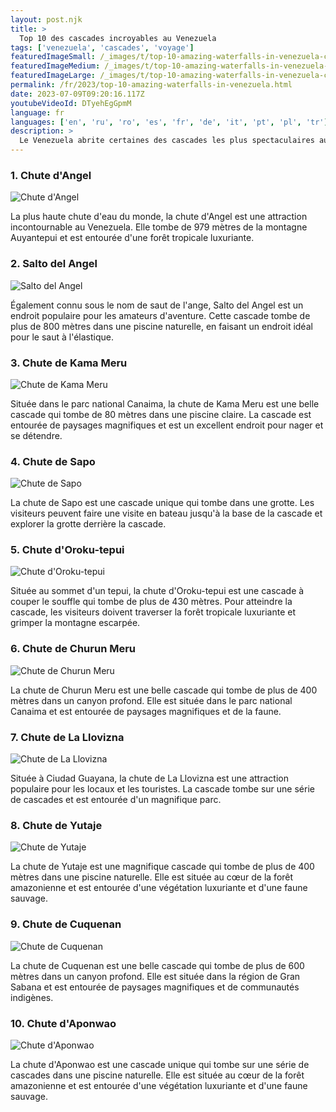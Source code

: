 ```yaml
---
layout: post.njk
title: >
  Top 10 des cascades incroyables au Venezuela
tags: ['venezuela', 'cascades', 'voyage']
featuredImageSmall: /_images/t/top-10-amazing-waterfalls-in-venezuela-cover-fr-small.webp
featuredImageMedium: /_images/t/top-10-amazing-waterfalls-in-venezuela-cover-fr-medium.webp
featuredImageLarge: /_images/t/top-10-amazing-waterfalls-in-venezuela-cover-fr-large.webp
permalink: /fr/2023/top-10-amazing-waterfalls-in-venezuela.html
date: 2023-07-09T09:20:16.117Z
youtubeVideoId: DTyehEgGpmM
language: fr
languages: ['en', 'ru', 'ro', 'es', 'fr', 'de', 'it', 'pt', 'pl', 'tr']
description: >
  Le Venezuela abrite certaines des cascades les plus spectaculaires au monde. De la plus haute chute d'eau à la plus longue chute ininterrompue, voici les 10 cascades incroyables au Venezuela qui valent la peine d'être visitées.
---
```


### 1. Chute d'Angel

![Chute d'Angel](/_images/c/c2c822ec04d621b09a6f5da051b88acd-medium.webp)

La plus haute chute d'eau du monde, la chute d'Angel est une attraction incontournable au Venezuela. Elle tombe de 979 mètres de la montagne Auyantepui et est entourée d'une forêt tropicale luxuriante.

### 2. Salto del Angel

![Salto del Angel](/_images/0/07cc360926fd25ae2d2bdbf2707dcc95-medium.webp)

Également connu sous le nom de saut de l'ange, Salto del Angel est un endroit populaire pour les amateurs d'aventure. Cette cascade tombe de plus de 800 mètres dans une piscine naturelle, en faisant un endroit idéal pour le saut à l'élastique.

### 3. Chute de Kama Meru

![Chute de Kama Meru](/_images/6/6c73bcea4d6357e077378c2336042461-medium.webp)

Située dans le parc national Canaima, la chute de Kama Meru est une belle cascade qui tombe de 80 mètres dans une piscine claire. La cascade est entourée de paysages magnifiques et est un excellent endroit pour nager et se détendre.

### 4. Chute de Sapo

![Chute de Sapo](/_images/0/065bd62b126eb9ee8a6114a0b2d3a4d1-medium.webp)

La chute de Sapo est une cascade unique qui tombe dans une grotte. Les visiteurs peuvent faire une visite en bateau jusqu'à la base de la cascade et explorer la grotte derrière la cascade.

### 5. Chute d'Oroku-tepui

![Chute d'Oroku-tepui](/_images/c/c2c822ec04d621b09a6f5da051b88acd-medium.webp)

Située au sommet d'un tepui, la chute d'Oroku-tepui est une cascade à couper le souffle qui tombe de plus de 430 mètres. Pour atteindre la cascade, les visiteurs doivent traverser la forêt tropicale luxuriante et grimper la montagne escarpée.

### 6. Chute de Churun Meru

![Chute de Churun Meru](/_images/c/c2c822ec04d621b09a6f5da051b88acd-medium.webp)

La chute de Churun Meru est une belle cascade qui tombe de plus de 400 mètres dans un canyon profond. Elle est située dans le parc national Canaima et est entourée de paysages magnifiques et de la faune.

### 7. Chute de La Llovizna

![Chute de La Llovizna](/_images/9/930fe5f820c22dd7ab71a8ba78f406a4-medium.webp)

Située à Ciudad Guayana, la chute de La Llovizna est une attraction populaire pour les locaux et les touristes. La cascade tombe sur une série de cascades et est entourée d'un magnifique parc.

### 8. Chute de Yutaje

![Chute de Yutaje](/_images/8/8e070a4fadf73af354c6388ce86a12e7-medium.webp)

La chute de Yutaje est une magnifique cascade qui tombe de plus de 400 mètres dans une piscine naturelle. Elle est située au cœur de la forêt amazonienne et est entourée d'une végétation luxuriante et d'une faune sauvage.

### 9. Chute de Cuquenan

![Chute de Cuquenan](/_images/8/8d3cc29e9ddd171b74f63210ecca3766-medium.webp)

La chute de Cuquenan est une belle cascade qui tombe de plus de 600 mètres dans un canyon profond. Elle est située dans la région de Gran Sabana et est entourée de paysages magnifiques et de communautés indigènes.

### 10. Chute d'Aponwao

![Chute d'Aponwao](/_images/e/e46efd41a87ccb5a03977669c90f2cf3-medium.webp)

La chute d'Aponwao est une cascade unique qui tombe sur une série de cascades dans une piscine naturelle. Elle est située au cœur de la forêt amazonienne et est entourée d'une végétation luxuriante et d'une faune sauvage.

